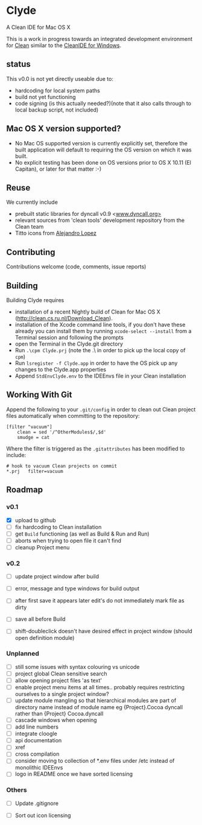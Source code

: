 # Clyde
A Clean IDE for Mac OS X


This is a work in progress towards an integrated development environment for [Clean](http://clean.cs.ru.nl/Clean)  similar to the [CleanIDE for Windows](http://clean.cs.ru.nl/Clean_IDE). 

## status
This v0.0 is not yet directly useable due to:

* hardcoding for local system paths
* build not yet functioning
* code signing (is this actually needed?)(note that it also calls through to local backup script, not included)

## Mac OS X version supported?
* No Mac OS supported version is currently explicitly set, therefore the built application will default to requiring the OS version on which  it was built. 
* No explicit testing has been done on OS versions prior to OS X 10.11 (El Capitan), or later for that matter :-)

## Reuse
We currently include 

- prebuilt static libraries for dyncall v0.9 <www.dyncall.org>
- relevant sources from 'clean tools' development repository from the Clean team
- Titto icons from [Alejandro Lopez](http://musett.com/)

## Contributing
Contributions welcome (code, comments, issue reports)

## Building ##

Building Clyde requires

- installation of a recent Nightly build of Clean for Mac OS X (http://clean.cs.ru.nl/Download_Clean).
- installation of the Xcode command line tools, if you don't have these already you can install them by running `xcode-select --install` from a Terminal session and following the prompts
- open the Terminal in the Clyde.git directory
- Run `.\cpm Clyde.prj`  (note the .\ in order to pick up the local copy of `cpm`)
- Run `lsregister -f Clyde.app` in order to have the OS pick up any changes to the Clyde.app properties
- Append `StdEnvClyde.env` to the IDEEnvs file in your Clean installation

## Working With Git ##

Append the following to your `.git/config` in order to clean out Clean project files automatically when committing to the repository:
```
[filter "vacuum"]
	clean = sed '/^OtherModules$/,$d'
	smudge = cat
```
Where the filter is triggered as the `.gitattributes` has been modified to include:
```
# hook to vacuum Clean projects on commit
*.prj	filter=vacuum
```

## Roadmap ##

### v0.1 ###
- [x] upload to github
- [ ] fix hardcoding to Clean installation
- [ ] get `Build` functioning (as well as Build & Run and Run)
- [ ] aborts when trying to open file it can't find
- [ ] cleanup Project menu

### v0.2 ###
- [ ] update project window after build
- [ ] error, message and type windows for build output
- [ ] after first save it appears later edit's do not immediately mark file as dirty
- [ ] save all before Build
- [ ] shift-doubleclick doesn't have desired effect in project window (should open definition module)


### Unplanned ###
- [ ] still some issues with syntax colouring vs unicode
- [ ] project global Clean sensitive search
- [ ] allow opening project files 'as text'
- [ ] enable project menu items at all times.. probably requires restricting ourselves to a single project window?
- [ ] update module mangling so that hierarchical modules are part of directory name instead of module name
	eg				{Project}.Cocoa		dyncall
	rather than		{Project}			Cocoa.dyncall
- [ ] cascade windows when opening
- [ ] add line numbers
- [ ] integrate cloogle
- [ ] api documentation
- [ ] xref
- [ ] cross compilation
- [ ] consider moving to collection of *.env files under /etc instead of monolithic IDEEnvs
- [ ] logo in README once we have sorted licensing
### Others ###

- [ ] Update .gitignore
- [ ] Sort out icon licensing

